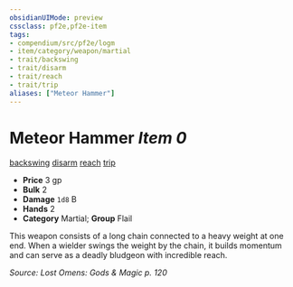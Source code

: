 ```yaml
---
obsidianUIMode: preview
cssclass: pf2e,pf2e-item
tags:
- compendium/src/pf2e/logm
- item/category/weapon/martial
- trait/backswing
- trait/disarm
- trait/reach
- trait/trip
aliases: ["Meteor Hammer"]
---
```

# Meteor Hammer *Item 0*  
[backswing](/rules/traits/backswing.md)  [disarm](/rules/traits/disarm.md)  [reach](/rules/traits/reach.md)  [trip](/rules/traits/trip.md)  

- **Price** 3 gp
- **Bulk** 2
- **Damage** `1d8` B
- **Hands** 2
- **Category** Martial; **Group** Flail 

This weapon consists of a long chain connected to a heavy weight at one end. When a wielder swings the weight by the chain, it builds momentum and can serve as a deadly bludgeon with incredible reach.

*Source: Lost Omens: Gods & Magic p. 120*